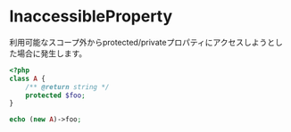 # InaccessibleProperty
利用可能なスコープ外からprotected/privateプロパティにアクセスしようとした場合に発生します。

```php
<?php
class A {
    /** @return string */
    protected $foo;
}

echo (new A)->foo;
```
